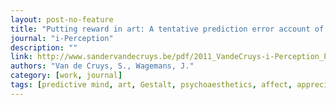 ```yaml
---
layout: post-no-feature
title: "Putting reward in art: A tentative prediction error account of visual art"
journal: "i-Perception"
description: ""
link: http://www.sandervandecruys.be/pdf/2011_VandeCruys-i-Perception_Putting_reward.pdf
authors: "Van de Cruys, S., Wagemans, J."
category: [work, journal]
tags: [predictive mind, art, Gestalt, psychoaesthetics, affect, appreciation, philosophy]
---
```

